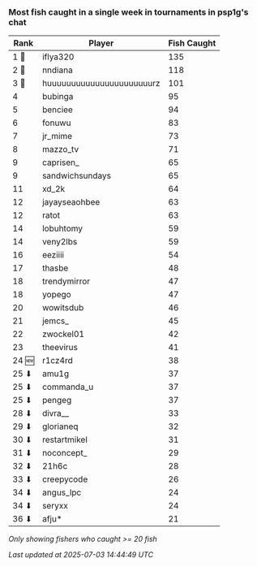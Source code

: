 ### Most fish caught in a single week in tournaments in psp1g's chat
| Rank | Player | Fish Caught |
|------|--------|-----------|
| 1 🥇  | iflya320  | 135 |
| 2 🥈  | nndiana  | 118 |
| 3 🥉  | huuuuuuuuuuuuuuuuuuuuuurz  | 101 |
| 4  | bubinga  | 95 |
| 5  | benciee  | 94 |
| 6  | fonuwu  | 83 |
| 7  | jr_mime  | 73 |
| 8  | mazzo_tv  | 71 |
| 9  | caprisen_  | 65 |
| 9  | sandwichsundays  | 65 |
| 11  | xd_2k  | 64 |
| 12  | jayayseaohbee  | 63 |
| 12  | ratot  | 63 |
| 14  | lobuhtomy  | 59 |
| 14  | veny2lbs  | 59 |
| 16  | eeziiii  | 54 |
| 17  | thasbe  | 48 |
| 18  | trendymirror  | 47 |
| 18  | yopego  | 47 |
| 20  | wowitsdub  | 46 |
| 21  | jemcs_  | 45 |
| 22  | zwockel01  | 42 |
| 23  | theevirus  | 41 |
| 24 🆕 | r1cz4rd  | 38 |
| 25 ⬇ | amu1g  | 37 |
| 25 ⬇ | commanda_u  | 37 |
| 25 ⬇ | pengeg  | 37 |
| 28 ⬇ | divra__  | 33 |
| 29 ⬇ | glorianeq  | 32 |
| 30 ⬇ | restartmikel  | 31 |
| 31 ⬇ | noconcept_  | 29 |
| 32 ⬇ | 21h6c  | 28 |
| 33 ⬇ | creepycode  | 26 |
| 34 ⬇ | angus_lpc  | 24 |
| 34 ⬇ | seryxx  | 24 |
| 36 ⬇ | afju*  | 21 |

_Only showing fishers who caught >= 20 fish_

_Last updated at 2025-07-03 14:44:49 UTC_